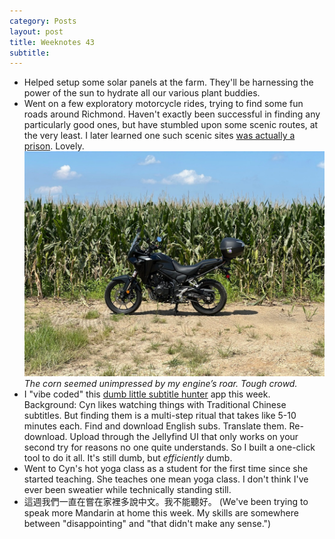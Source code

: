 ```yaml
---
category: Posts
layout: post
title: Weeknotes 43
subtitle:
---
```

- Helped setup some solar panels at the farm. They'll be harnessing the power
  of the sun to hydrate all our various plant buddies.
- Went on a few exploratory motorcycle rides, trying to find some fun roads
  around Richmond. Haven't exactly been successful in finding any particularly
  good ones, but have stumbled upon some scenic routes, at the very least. I later learned one such scenic sites [was actually a prison](https://en.wikipedia.org/wiki/James_River_Correctional_Center). Lovely.
  ![my motorcycle sitting in front of a field of corn](/assets/images/articles/cornfield.jpg)
  *The corn seemed unimpressed by my engine’s roar. Tough crowd.*
- I "vibe coded" this [dumb little subtitle
  hunter](https://github.com/leeourand/subtitle-hunter) app this week.
  Background: Cyn likes watching things with Traditional Chinese subtitles. But
  finding them is a multi-step ritual that takes like 5-10 minutes each. Find
  and download English subs. Translate them. Re-download. Upload through the
  Jellyfind UI that only works on your second try for reasons no one quite
  understands. So I built a one-click tool to do it all. It's still dumb, but
  *efficiently* dumb.
- Went to Cyn's hot yoga class as a student for the first time since she
  started teaching. She teaches one mean yoga class. I don't think I've ever
  been sweatier while technically standing still.
- 這週我們一直在嘗在家裡多說中文。我不能聽好。
  (We've been trying to speak more Mandarin at home this week. My skills are somewhere between "disappointing" and "that didn't make any sense.")


